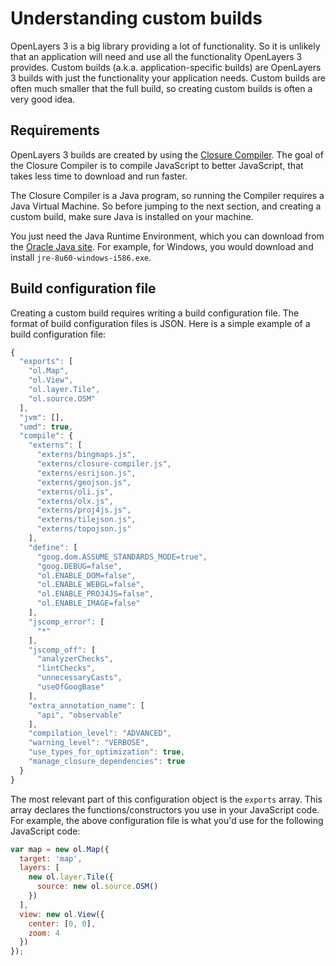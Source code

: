 # Understanding custom builds

OpenLayers 3 is a big library providing a lot of functionality. So it is
unlikely that an application will need and use all the functionality OpenLayers
3 provides. Custom builds (a.k.a. application-specific builds) are OpenLayers
3 builds with just the functionality your application needs. Custom builds are
often much smaller that the full build, so creating custom builds is often
a very good idea.

## Requirements

OpenLayers 3 builds are created by using the [Closure
Compiler](https://developers.google.com/closure/compiler/). The goal of the
Closure Compiler is to compile JavaScript to better JavaScript, that takes less
time to download and run faster.

The Closure Compiler is a Java program, so running the Compiler requires a Java
Virtual Machine. So before jumping to the next section, and creating a custom
build, make sure Java is installed on your machine.

You just need the Java Runtime Environment, which you can download from the
[Oracle Java
site](http://www.oracle.com/technetwork/java/javase/downloads/index.html). For
example, for Windows, you would download and install
`jre-8u60-windows-i586.exe`.

## Build configuration file

Creating a custom build requires writing a build configuration file. The format
of build configuration files is JSON. Here is a simple example of a build
configuration file:

```js
{
  "exports": [
    "ol.Map",
    "ol.View",
    "ol.layer.Tile",
    "ol.source.OSM"
  ],
  "jvm": [],
  "umd": true,
  "compile": {
    "externs": [
      "externs/bingmaps.js",
      "externs/closure-compiler.js",
      "externs/esrijson.js",
      "externs/geojson.js",
      "externs/oli.js",
      "externs/olx.js",
      "externs/proj4js.js",
      "externs/tilejson.js",
      "externs/topojson.js"
    ],
    "define": [
      "goog.dom.ASSUME_STANDARDS_MODE=true",
      "goog.DEBUG=false",
      "ol.ENABLE_DOM=false",
      "ol.ENABLE_WEBGL=false",
      "ol.ENABLE_PROJ4JS=false",
      "ol.ENABLE_IMAGE=false"
    ],
    "jscomp_error": [
      "*"
    ],
    "jscomp_off": [
      "analyzerChecks",
      "lintChecks",
      "unnecessaryCasts",
      "useOfGoogBase"
    ],
    "extra_annotation_name": [
      "api", "observable"
    ],
    "compilation_level": "ADVANCED",
    "warning_level": "VERBOSE",
    "use_types_for_optimization": true,
    "manage_closure_dependencies": true
  }
}
```

The most relevant part of this configuration object is the `exports` array.
This array declares the functions/constructors you use in your JavaScript code.
For example, the above configuration file is what you'd use for the following
JavaScript code:

```js
var map = new ol.Map({
  target: 'map',
  layers: [
    new ol.layer.Tile({
      source: new ol.source.OSM()
    })
  ],
  view: new ol.View({
    center: [0, 0],
    zoom: 4
  })
});
```
